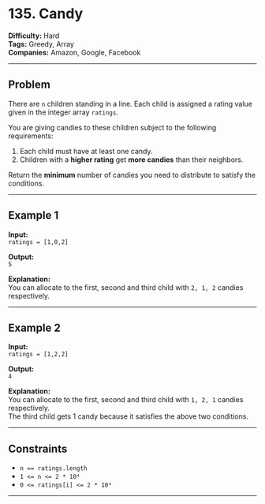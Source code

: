 # 135. Candy

**Difficulty:** Hard  
**Tags:** Greedy, Array  
**Companies:** Amazon, Google, Facebook

---

## Problem

There are `n` children standing in a line. Each child is assigned a rating value given in the integer array `ratings`.

You are giving candies to these children subject to the following requirements:

1. Each child must have at least one candy.  
2. Children with a **higher rating** get **more candies** than their neighbors.

Return the **minimum** number of candies you need to distribute to satisfy the conditions.

---

## Example 1

**Input:**  
`ratings = [1,0,2]`

**Output:**  
`5`

**Explanation:**  
You can allocate to the first, second and third child with `2, 1, 2` candies respectively.

---

## Example 2

**Input:**  
`ratings = [1,2,2]`

**Output:**  
`4`

**Explanation:**  
You can allocate to the first, second and third child with `1, 2, 1` candies respectively.  
The third child gets 1 candy because it satisfies the above two conditions.

---

## Constraints

- `n == ratings.length`  
- `1 <= n <= 2 * 10⁴`  
- `0 <= ratings[i] <= 2 * 10⁴`

---
